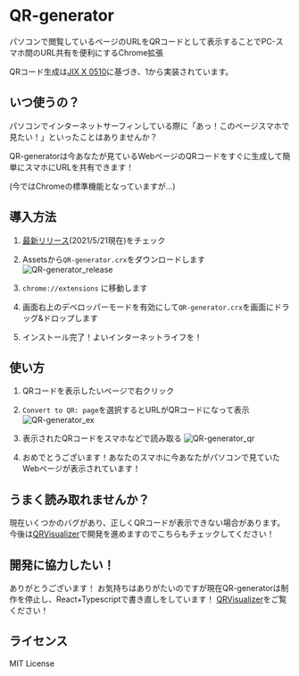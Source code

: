 # QR-generator
パソコンで閲覧しているページのURLをQRコードとして表示することでPC-スマホ間のURL共有を便利にするChrome拡張

QRコード生成は[JIX X 0510](https://www.jisc.go.jp/app/jis/general/GnrJISNumberNameSearchList?show&jisStdNo=X0510)に基づき、1から実装されています。

## いつ使うの？
パソコンでインターネットサーフィンしている際に「あっ！このページスマホで見たい！」といったことはありませんか？

QR-generatorは今あなたが見ているWebページのQRコードをすぐに生成して簡単にスマホにURLを共有できます！

(今ではChromeの標準機能となっていますが…)

## 導入方法
1. [最新リリース](https://github.com/shikachii/QR-generator/releases)(2021/5/21現在)をチェック

2. Assetsから`QR-generator.crx`をダウンロードします
![QR-generator_release](https://user-images.githubusercontent.com/16307592/119022797-f7205600-b9db-11eb-818e-c45167b82a61.png)

3. `chrome://extensions` に移動します

4. 画面右上のデベロッパーモードを有効にして`QR-generator.crx`を画面にドラッグ&ドロップします

5. インストール完了！よいインターネットライフを！

## 使い方
1. QRコードを表示したいページで右クリック

2. `Convert to QR: page`を選択するとURLがQRコードになって表示
![QR-generator_ex](https://user-images.githubusercontent.com/16307592/119020097-cdb1fb00-b9d8-11eb-8693-42b94175f6d1.png)

3. 表示されたQRコードをスマホなどで読み取る
![QR-generator_qr](https://user-images.githubusercontent.com/16307592/119020729-8c6e1b00-b9d9-11eb-8967-b7cc3c43e017.png)

4. おめでとうございます！あなたのスマホに今あなたがパソコンで見ていたWebページが表示されています！

## うまく読み取れませんか？
現在いくつかのバグがあり、正しくQRコードが表示できない場合があります。
今後は[QRVisualizer](https://github.com/shikachii/QRVisualizer)で開発を進めますのでこちらもチェックしてください！

## 開発に協力したい！
ありがとうございます！
お気持ちはありがたいのですが現在QR-generatorは制作を停止し、React+Typescriptで書き直しをしています！
[QRVisualizer](https://github.com/shikachii/QRVisualizer)をご覧ください！

## ライセンス
MIT License
